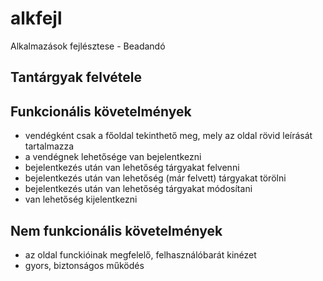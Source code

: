 # alkfejl
Alkalmazások fejlésztese - Beadandó

 ## Tantárgyak felvétele
 
## Funkcionális követelmények
 - vendégként csak a főoldal tekinthető meg, mely az oldal rövid leírását tartalmazza
 - a vendégnek lehetősége van bejelentkezni
 - bejelentkezés után van lehetőség tárgyakat felvenni
 - bejelentkezés után van lehetőség (már felvett) tárgyakat törölni
 - bejelentkezés után van lehetőség tárgyakat módosítani
 - van lehetőség kijelentkezni
 
## Nem funkcionális követelmények
 - az oldal funckióinak megfelelő, felhasználóbarát kinézet
 - gyors, biztonságos működés
